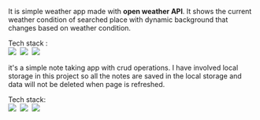 It is simple weather app made with <b>open weather API</b>. It shows the current weather condition of searched place with dynamic background that changes based on weather condition.

Tech stack : 
<br/>
<img src="https://img.shields.io/badge/HTML-%23E34F26.svg?logo=html5&logoColor=white"> 
<img src="https://img.shields.io/badge/CSS-1572B6?logo=css3&logoColor=fff"> 
<img src="https://img.shields.io/badge/JavaScript-F7DF1E?logo=javascript&logoColor=000">

it's a simple note taking app with crud operations. I have involved local storage in this project so all the notes are saved in the local storage and data will not be deleted when page is refreshed.

Tech stack:
<br/>
<img src="https://img.shields.io/badge/HTML-%23E34F26.svg?logo=html5&logoColor=white"> 
<img src="https://img.shields.io/badge/CSS-1572B6?logo=css3&logoColor=fff"> 
<img src="https://img.shields.io/badge/JavaScript-F7DF1E?logo=javascript&logoColor=000">